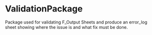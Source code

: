 # ValidationPackage
Package used for validating F_Output Sheets and produce an error_log sheet showing where the issue is and what fix must be done. 
